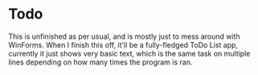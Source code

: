 # Todo
This is unfinished as per usual, and is mostly just to mess around with WinForms. When I finish this off, it'll be a fully-fledged ToDo List app, currently it just shows very basic text, which is the same task on multiple lines depending on how many times the program is ran.

